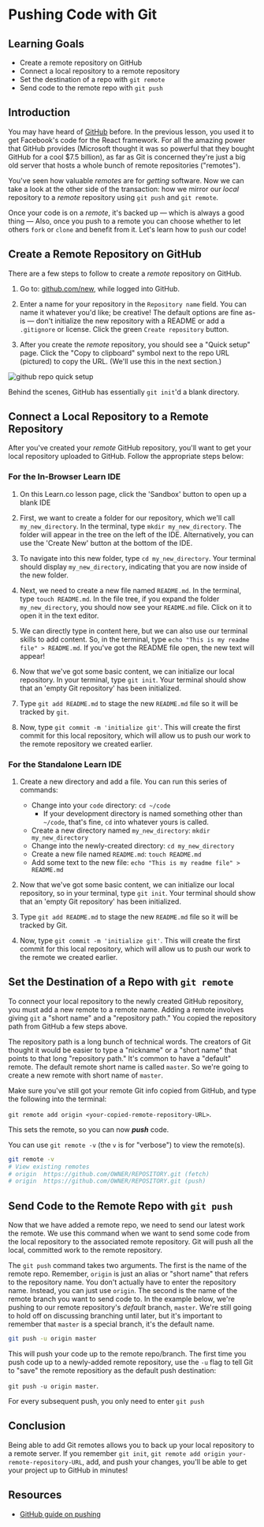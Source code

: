 # Pushing Code with Git

## Learning Goals

- Create a remote repository on GitHub
- Connect a local repository to a remote repository
- Set the destination of a repo with `git remote`
- Send code to the remote repo with `git push`

## Introduction

You may have heard of [GitHub](https://github.com) before. In the previous 
lesson, you used it to get Facebook's code for the React framework. For all
the amazing power that GitHub provides (Microsoft thought it was so powerful
that they bought GitHub for a cool $7.5 billion), as far as Git is concerned
they're just a big old server that hosts a whole bunch of remote repositories
("remotes").

You've seen how valuable
_remotes_ are for _getting_ software. Now we can take a look at the other side
of the transaction: how we mirror our _local_ repository to a _remote_ repository
using `git push` and `git remote`.

Once your code is on a _remote_, it's backed up &mdash; which is always a good
thing &mdash; Also, once you push to a remote you can choose whether to let
others `fork` or `clone` and benefit from it. Let's learn how to `push` our code!

## Create a Remote Repository on GitHub

There are a few steps to follow to create a _remote_ repository on GitHub.

1. Go to: [github.com/new](https://github.com/new), while logged into GitHub.

2. Enter a name for your repository in the `Repository name` field. You can name
it whatever you'd like; be creative! The default options are fine as-is — don't
initialize the new repository with a README or add a `.gitignore` or license.
Click the green `Create repository` button.

3. After you create the _remote_ repository, you should see a "Quick setup"
page. Click the "Copy to clipboard" symbol next to the repo URL (pictured) to
copy the URL. (We'll use this in the next section.)

![github repo quick setup](https://curriculum-content.s3.amazonaws.com/web-development/enough-git-for-learn-co/github_quick_setup.png)

Behind the scenes, GitHub has essentially `git init`'d a blank directory.

## Connect a Local Repository to a Remote Repository

After you've created your _remote_ GitHub repository, you'll want to get your
local repository uploaded to GitHub. Follow the appropriate steps below:

### For the In-Browser Learn IDE

1. On this Learn.co lesson page, click the 'Sandbox' button to open up a blank
IDE

2. First, we want to create a folder for our repository, which we'll call
`my_new_directory`. In the terminal, type `mkdir my_new_directory`. The folder
will appear in the tree on the left of the IDE. Alternatively, you can use the
'Create New' button at the bottom of the IDE.

3. To navigate into this new folder, type `cd my_new_directory`. Your terminal
should display `my_new_directory`, indicating that you are now inside of the new
folder.

4. Next, we need to create a new file named `README.md`. In the terminal, type
`touch README.md`. In the file tree, if you expand the folder
`my_new_directory`, you should now see your `README.md` file. Click on it to
open it in the text editor.

5. We can directly type in content here, but we can also use our terminal skills
to add content. So, in the terminal, type `echo "This is my readme file" >
README.md`. If you've got the README file open, the new text will appear!

6. Now that we've got some basic content, we can initialize our local
repository. In your terminal, type `git init`. Your terminal should show that an
'empty Git repository' has been initialized.

7. Type `git add README.md` to stage the new `README.md` file so it will be tracked by
`git`.

8. Now, type `git commit -m 'initialize git'`. This will create the first commit
for this local repository, which will allow us to push our work to the remote
repository we created earlier.

### For the Standalone Learn IDE

1. Create a new directory and add a file. You can run this series of commands:

    * Change into your `code` directory: `cd ~/code`
      * If your development directory is named something other than `~/code`, that's fine, `cd` into whatever yours is called.
    * Create a new directory named `my_new_directory`: `mkdir my_new_directory`
    * Change into the newly-created directory: `cd my_new_directory`
    * Create a new file named `README.md`: `touch README.md`
    * Add some text to the new file: `echo "This is my readme file" > README.md`

2. Now that we've got some basic content, we can initialize our local
repository, so in your terminal, type `git init`. Your terminal should show that
an 'empty Git repository' has been initialized.

3. Type `git add README.md` to stage the new `README.md` file so it will be tracked by Git.

4. Now, type `git commit -m 'initialize git'`. This will create the first commit
for this local repository, which will allow us to push our work to the remote we
created earlier.

## Set the Destination of a Repo with `git remote`

To connect your local repository to the newly created GitHub repository, you
must add a new remote to a remote name. Adding a remote involves giving `git` a "short name" and
a "repository path." You copied the repository path from GitHub a few steps
above.

The repository path is a long bunch of technical words. The creators of Git
thought it would be easier to type a "nickname" or a "short name" that points to
that long "repository path." It's common to have a "default" remote. The default
remote short name is called `master`. So we're going to create a new remote with
short name of `master`.

Make sure you've still got your remote Git info copied from GitHub, and type the
following into the terminal:

`git remote add origin <your-copied-remote-repository-URL>`.

This sets the remote, so you can now ***push*** code.

You can use `git remote -v` (the `v` is for "verbose") to view the remote(s).

```bash
git remote -v
# View existing remotes
# origin  https://github.com/OWNER/REPOSITORY.git (fetch)
# origin  https://github.com/OWNER/REPOSITORY.git (push)
```

## Send Code to the Remote Repo with `git push`

Now that we have added a remote repo, we need to send our latest work the
remote. We use this command when we want to send some code from the local
repository to the associated remote repository. Git will push all the local,
committed work to the remote repository.

The `git push` command takes two arguments. The first is the name of the remote
repo. Remember, `origin` is just an alias or "short name" that refers to the
repository name. You don't actually have to enter the repository name. Instead,
you can just use `origin`. The second is the name of the remote branch you want
to send code to. In the example below, we're pushing to our remote repository's
_default_ branch, `master`. We're still going to hold off on discussing branching
until later, but it's important to remember that `master` is a special branch, it's
the default name.

```bash
git push -u origin master
```

This will push your code up to the remote repo/branch. The first time you push
code up to a newly-added remote repository, use the `-u` flag to tell Git to
"save" the remote repositiory as the default push destination:

`git push -u origin master`.

For every subsequent push, you only need to enter `git push`

## Conclusion

Being able to add Git remotes allows you to back up your local repository to a
remote server. If you remember `git init`, 
`git remote add origin your-remote-repository-URL`, add, and push your changes, 
you'll be able to get your project up to GitHub in minutes!

## Resources

- [GitHub guide on pushing](https://help.github.com/articles/pushing-to-a-remote/)
